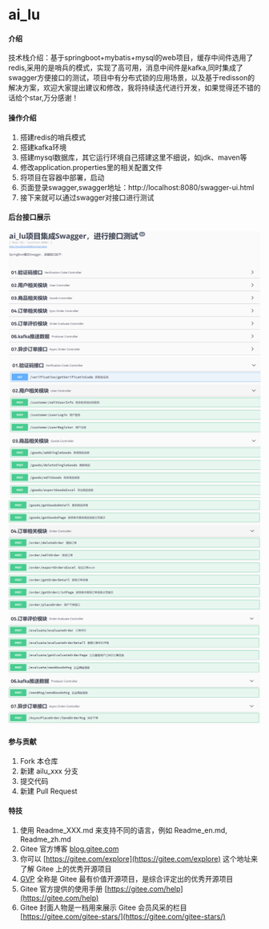 # ai_lu

#### 介绍
   技术栈介绍：基于springboot+mybatis+mysql的web项目，缓存中间件选用了redis,采用的是哨兵的模式，实现了高可用，消息中间件是kafka,同时集成了swagger方便接口的测试，项目中有分布式锁的应用场景，以及基于redisson的解决方案，欢迎大家提出建议和修改，我将持续迭代进行开发，如果觉得还不错的话给个star,万分感谢！


#### 操作介绍

1.  搭建redis的哨兵模式
2.  搭建kafka环境
3.  搭建mysql数据库，其它运行环境自己搭建这里不细说，如jdk、maven等
4.  修改application.properties里的相关配置文件
5.  将项目在容器中部署，启动
6.  页面登录swagger,swagger地址：http://localhost:8080/swagger-ui.html
7.  接下来就可以通过swagger对接口进行测试

#### 后台接口展示

![输入图片说明](src/main/resources/png/zong.PNG)
![输入图片说明](src/main/resources/png/AILU.PNG)
![输入图片说明](src/main/resources/png/USER.PNG)
![输入图片说明](src/main/resources/png/order.PNG)


#### 参与贡献

1.  Fork 本仓库
2.  新建 ailu_xxx 分支
3.  提交代码
4.  新建 Pull Request


#### 特技

1.  使用 Readme\_XXX.md 来支持不同的语言，例如 Readme\_en.md, Readme\_zh.md
2.  Gitee 官方博客 [blog.gitee.com](https://blog.gitee.com)
3.  你可以 [https://gitee.com/explore](https://gitee.com/explore) 这个地址来了解 Gitee 上的优秀开源项目
4.  [GVP](https://gitee.com/gvp) 全称是 Gitee 最有价值开源项目，是综合评定出的优秀开源项目
5.  Gitee 官方提供的使用手册 [https://gitee.com/help](https://gitee.com/help)
6.  Gitee 封面人物是一档用来展示 Gitee 会员风采的栏目 [https://gitee.com/gitee-stars/](https://gitee.com/gitee-stars/)
